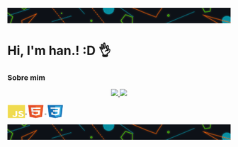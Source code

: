 ![Start](https://github.com/otalhan/otalhan/blob/main/GitHubEND.png)
# Hi, I'm han.! :D 👌

### Sobre mim

<div align="center">
  <a href="https://github.com/otalhan">
  <img width="48%" src="https://github-readme-stats.vercel.app/api?username=otalhan&show_icons=true&theme=dark&include_all_commits=true&count_private=true"/>
  <img width="50%" src="https://github-readme-stats.vercel.app/api/top-langs/?username=otalhan&layout=compact&langs_count=7&theme=dark"/>
</div>

<div style="display: inline_block"><br>
  <img align="center" alt="Js" height="30" width="40" src="https://raw.githubusercontent.com/devicons/devicon/master/icons/javascript/javascript-plain.svg">
  <img align="center" alt="-HTML" height="30" width="40" src="https://raw.githubusercontent.com/devicons/devicon/master/icons/html5/html5-original.svg">
  <img align="center" alt="-CSS" height="30" width="40" src="https://raw.githubusercontent.com/devicons/devicon/master/icons/css3/css3-original.svg">
</div>

![end](https://github.com/otalhan/otalhan/blob/main/GitHubEND.png)
